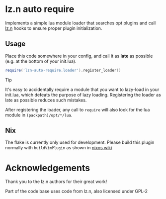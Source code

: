 # lz.n auto require

Implements a simple lua module loader that searches opt plugins and call
[lz.n](https://github.com/nvim-neorocks/lz.n) hooks to ensure proper plugin initialization.

## Usage

Place this code somewhere in your config, and call it as **late** as possible (e.g. at the bottom
of your init.lua). 

```lua
require('lzn-auto-require.loader').register_loader()
```

> [!TIP]
>
> It's easy to accidentally require a module that you want to lazy-load in your init.lua, which
> defeats the purpose of lazy loading. Registering the loader as late as possible reduces such
> mistakes.

After registering the loader, any call to `require` will also look for the lua module in
`(packpath)/opt/*/lua`.

## Nix

The flake is currently only used for development. Please build this plugin normally with
`buildVimPlugin` as shown in [nixos wiki](https://wiki.nixos.org/wiki/Vim#Add_a_new_custom_plugin_to_the_users_packages)

# Acknowledgements

Thank you to the lz.n authors for their great work!

Part of the code base uses code from lz.n, also licensed under GPL-2
